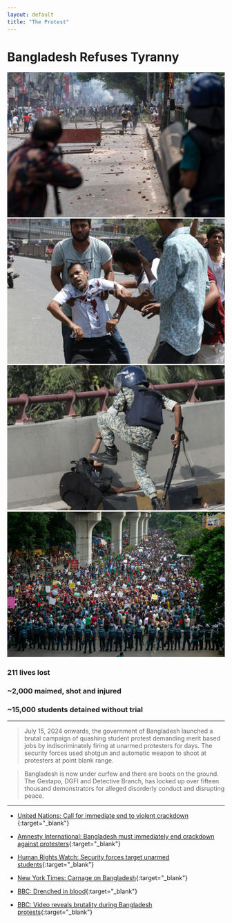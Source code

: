 ```yaml
---
layout: default
title: "The Protest"
---
```


<style>
.gallery {
  img {
    &:nth-of-type(1) {
      object-position: center 30%;
    }
    &:nth-of-type(2) {
      object-position: center 30%;
    }
    &:nth-of-type(3) {
      object-position: center 40%;
    }
    &:nth-of-type(4) {
      object-position: center 80%;
    }
  }
}
</style>

# Bangladesh Refuses Tyranny

<section class="gallery">
    <img src="/assets/images/home/04_firing_at_protesters.JPG" alt="Police firing at the protesters" fetchpriority="high" loading="eager">
    <img src="/assets/images/home/03_shot_pedestrian.jpeg" alt="Pedestrian shot" fetchpriority="high" loading="eager">
    <img src="/assets/images/home/02_stomping_protesters.jpeg" alt="Police stomping protesters" fetchpriority="high" loading="eager">
    <img src="/assets/images/home/01_20240716_dhaka_university.jpeg" alt="Dhaka University, 16 July 2024" fetchpriority="high" loading="eager">
</section>

### 211 lives lost

### ~2,000 maimed, shot and injured

### ~15,000 students detained without trial

---

> July 15, 2024 onwards, the government of Bangladesh launched a brutal campaign of quashing student protest demanding merit based jobs by indiscriminately firing at unarmed protesters for days. The security forces used shotgun and automatic weapon to shoot at protesters at point blank range.

> Bangladesh is now under curfew and there are boots on the ground. The Gestapo, DGFI and Detective Branch, has locked up over fifteen thousand demonstrators for alleged disorderly conduct and disrupting peace.

---

- [United Nations: Call for immediate end to violent crackdown ](https://www.ohchr.org/en/press-releases/2024/07/bangladesh-un-experts-call-immediate-end-violent-crackdown-and-full){:target="\_blank"}

- [Amnesty International: Bangladesh must immediately end crackdown against protesters](https://www.amnesty.org/en/petition/bangladesh-must-immediately-end-crackdown-against-protesters/){:target="\_blank"}

- [Human Rights Watch: Security forces target unarmed students](https://www.hrw.org/news/2024/07/22/bangladesh-security-forces-target-unarmed-students){:target="\_blank"}

- [New York Times: Carnage on Bangladesh](https://www.nytimes.com/2024/07/23/world/asia/bangladesh-protests-sheikh-hasina.html){:target="\_blank"}

- [BBC: Drenched in blood](https://www.bbc.com/news/articles/c4ng5v03gd4o){:target="\_blank"}

- [BBC: Video reveals brutality during Bangladesh protests](https://www.bbc.com/news/articles/c720lzejzwpo){:target="\_blank"}
